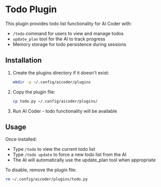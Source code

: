 # Todo Plugin

This plugin provides todo list functionality for AI Coder with:
- `/todo` command for users to view and manage todos
- `update_plan` tool for the AI to track progress
- Memory storage for todo persistence during sessions

## Installation

1. Create the plugins directory if it doesn't exist:
   ```bash
   mkdir -p ~/.config/aicoder/plugins
   ```

2. Copy the plugin file:
   ```bash
   cp todo.py ~/.config/aicoder/plugins/
   ```

3. Run AI Coder - todo functionality will be available

## Usage

Once installed:
- Type `/todo` to view the current todo list
- Type `/todo update` to force a new todo list from the AI
- The AI will automatically use the update_plan tool when appropriate

To disable, remove the plugin file:
```bash
rm ~/.config/aicoder/plugins/todo.py
```